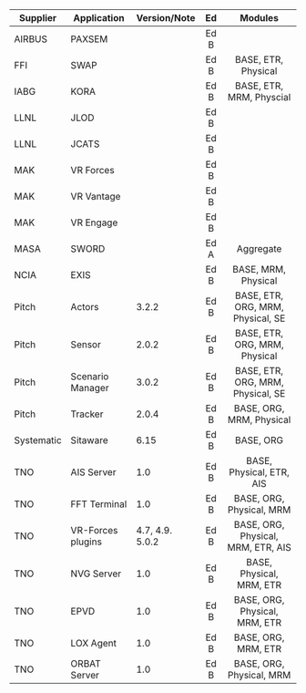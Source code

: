 

|Supplier       | Application       |Version/Note       |Ed     |Modules|
|--             |---                |---                |:-:    |:-:    |
| AIRBUS        | PAXSEM            |                   | Ed B  | |
| FFI           | SWAP              |                   | Ed B  | BASE, ETR, Physical  |
| IABG          | KORA              |                   | Ed B  | BASE, ETR, MRM, Physcial|
| LLNL          | JLOD              |                   | Ed B  | | 
| LLNL          | JCATS             |                   | Ed B  | | 
| MAK           | VR Forces         |                   | Ed B  | | 
| MAK           | VR Vantage        |                   | Ed B  | | 
| MAK           | VR Engage         |                   | Ed B  | | 
| MASA          | SWORD             |                   | Ed A  | Aggregate |
| NCIA          | EXIS              |                   | Ed B  | BASE, MRM, Physical|
| Pitch         | Actors            | 3.2.2             | Ed B  | BASE, ETR, ORG, MRM, Physical, SE |
| Pitch         | Sensor            | 2.0.2             | Ed B  | BASE, ETR, ORG, MRM, Physical |
| Pitch         | Scenario Manager  | 3.0.2             | Ed B  | BASE, ETR, ORG, MRM, Physical, SE |
| Pitch         | Tracker           | 2.0.4             | Ed B  | BASE, ORG, MRM, Physical |
| Systematic    | Sitaware          | 6.15              | Ed B  | BASE, ORG |
| TNO           | AIS Server        | 1.0               | Ed B  | BASE, Physical, ETR, AIS |
| TNO           | FFT Terminal      | 1.0               | Ed B  | BASE, ORG, Physical, MRM |
| TNO           | VR-Forces plugins | 4.7, 4.9. 5.0.2   | Ed B  | BASE, ORG, Physical, MRM, ETR, AIS|
| TNO           | NVG Server        | 1.0               | Ed B  | BASE, Physical, MRM, ETR |
| TNO           | EPVD              | 1.0               | Ed B  | BASE, ORG, Physical, MRM, ETR |
| TNO           | LOX Agent         | 1.0               | Ed B  | BASE, ORG, MRM, ETR |
| TNO           | ORBAT Server      | 1.0               | Ed B  | BASE, ORG, Physical, MRM |



 
